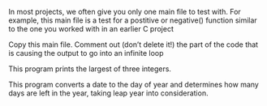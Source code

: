 In most projects, we often give you only one main file to test with. For example, this main file is a test for a postitive or negative() function similar to the one you worked with in an earlier C project

Copy this main file. Comment out (don’t delete it!) the part of the code that is causing the output to go into an infinite loop

This program prints the largest of three integers.

This program converts a date to the day of year and determines how many days are left in the year, taking leap year into consideration.


